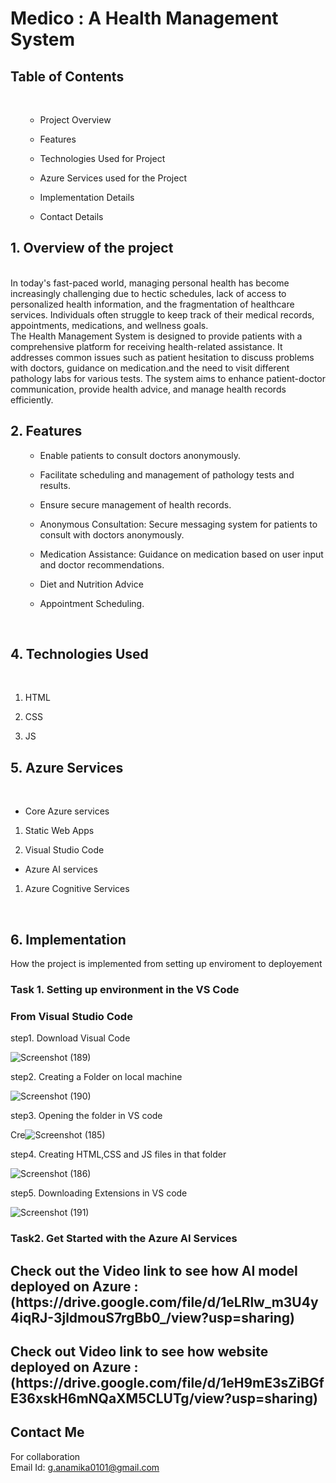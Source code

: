 <h1>Medico : A Health Management System </h1>
<h2>Table of Contents</h2><br>
<ul>
 
* Project Overview<br>
 
* Features <br>

* Technologies Used for Project<br>

* Azure Services used for the Project<br>

* Implementation Details<br>

* Contact Details 
</ul>
<h2>1. Overview of the project </h2>
<br>
In today's fast-paced world, managing personal health has become increasingly challenging due to hectic schedules, lack of access to personalized health information, and the fragmentation of healthcare services. Individuals often struggle to keep track of their medical records, appointments, medications, and wellness goals.<br>
The Health Management System is designed to provide patients with a comprehensive platform for receiving health-related assistance. It addresses common issues such as patient hesitation to discuss problems with doctors, guidance on medication.and the need to visit different pathology labs for various tests. The system aims to enhance patient-doctor communication, provide health advice, and manage health records efficiently.
<br>

<h2>2. Features</h2>
<ul>
 
* Enable patients to consult doctors anonymously.<br>
 
* Facilitate scheduling and management of pathology tests and results.<br>
 
* Ensure secure management of health records.<br>
 
* Anonymous Consultation: Secure messaging system for patients to consult with doctors anonymously.<br>
 
* Medication Assistance: Guidance on medication based on user input and doctor recommendations.<br>
 
* Diet and Nutrition Advice <br>
 
* Appointment Scheduling.
</ul>
<br>
<h2>4. Technologies Used</h2><br>

 1. HTML <br>

 2. CSS <br>

 3. JS
    
<h2>5. Azure Services</h2><br>

* Core Azure services<br> 

1. Static Web Apps<br>

2. Visual Studio Code<br>

* Azure AI services<br>

1. Azure Cognitive Services
<br>
<h2>6. Implementation </h2>

How the project is implemented from setting up enviroment to deployement<br>

<h3>Task 1. Setting up environment in the VS Code</h3>

<h3> From Visual Studio Code </h3>
step1. Download Visual Code

![Screenshot (189)](https://github.com/Anamika-ghosh/FRT-MedicoHealthManagementSystem-/assets/151986418/34998ff2-b23c-4dc2-afe8-1e9c0dbad906)

step2. Creating a Folder on local machine

![Screenshot (190)](https://github.com/Anamika-ghosh/FRT-MedicoHealthManagementSystem-/assets/151986418/876cdf21-50d8-498e-a2d6-e248ca182318)

step3. Opening the folder in VS code

Cre![Screenshot (185)](https://github.com/Anamika-ghosh/FRT-MedicoHealthManagementSystem-/assets/151986418/1d27c0b2-85d2-4a75-9b89-d8c171a3f4f2)

step4. Creating HTML,CSS and JS files in that folder

![Screenshot (186)](https://github.com/Anamika-ghosh/FRT-MedicoHealthManagementSystem-/assets/151986418/6bf34329-e642-41dd-b910-0bf15d201f90)


step5. Downloading Extensions in VS code

![Screenshot (191)](https://github.com/Anamika-ghosh/FRT-MedicoHealthManagementSystem-/assets/151986418/4ca17944-329d-443e-a664-d3d123d8478b)


<h3>Task2. Get Started with the Azure AI Services

<h2> Check out the Video link to see how AI model deployed on Azure : (https://drive.google.com/file/d/1eLRlw_m3U4y4iqRJ-3jldmouS7rgBb0_/view?usp=sharing)</h2>

<h2> Check out Video link to see how website deployed on Azure : (https://drive.google.com/file/d/1eH9mE3sZiBGfE36xskH6mNQaXM5CLUTg/view?usp=sharing) </h2>


<h2>Contact Me</h2>

For collaboration 
<br>
Email Id: g.anamika0101@gmail.com
